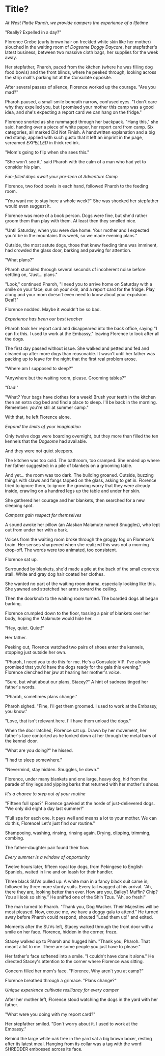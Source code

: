 # Title?
*At West Platte Ranch, we provide campers the experience of a lifetime*

"Really? Expelled in a day?"

Florence Grebe (curly brown hair on freckled white skin like her mother) slouched in the waiting room of *Dogsome Doggy Daycare*, her stepfather's latest business, between two massive cloth bags, her supplies for the week away.

Her stepfather, Pharoh, paced from the kitchen (where he was filling dog food bowls) and the front blinds, where he peeked through, looking across the strip mall's parking lot at the Consulate opposite.

After several passes of silence, Florence worked up the courage. "Are you mad?"

Pharoh paused, a small smile beneath narrow, confused eyes. "I don't care why they expelled you, but I promised your mother this camp was a good idea, and she's expecting a report card we can hang on the fridge."

Florence snorted as she rummaged through her backpack. "Hang this," she said, handing over a piece of white paper, her report card from camp. Six categories, all marked Did Not Finish. A handwritten explanation and a big red stamp, applied with such gusto that it left an imprint in the page, screamed *EXPELLED* in thick red ink.

"Mom's going to flip when she sees this."

"She won't see it," said Pharoh with the calm of a man who had yet to consider his plan.

*Fun-filled days await your pre-teen at Adventure Camp*

Florence, two food bowls in each hand, followed Pharoh to the feeding room.

"You want me to stay here a whole week?" She was shocked her stepfather would even suggest it.

Florence was more of a book person. Dogs were fine, but she'd rather groom them than play with them. At least then they smelled nice.

"Until Saturday, when you were due home. Your mother and I expected you'd be in the mountains this week, so we made evening plans."

Outside, the most astute dogs, those that knew feeding time was imminent, had crowded the glass door, barking and pawing for attention.

"What plans?"

Pharoh stumbled through several seconds of incoherent noise before settling on, "Just... plans."

"Look," continued Pharoh, "I need you to arrive home on Saturday with a smile on your face, sun on your skin, and a report card for the fridge. Play along and your mom doesn't even need to know about your expulsion. Deal?"

Florence nodded. Maybe it wouldn't be so bad.

*Experience has been our best teacher*

Pharoh took her report card and disappeared into the back office, saying "I can fix this. I used to work at the Embassy," leaving Florence to look after all the dogs.

The first day passed without issue. She walked and petted and fed and cleaned up after more dogs than reasonable. It wasn't until her father was packing up to leave for the night that the first real problem arose.

"Where am I supposed to sleep?"

"Anywhere but the waiting room, please. Grooming tables?"

"Dad!"

"What? Your bags have clothes for a week! Brush your teeth in the kitchen then an extra dog bed and find a place to sleep. I'll be back in the morning. Remember: you're still at summer camp."

With that, he left Florence alone.

*Expand the limits of your imagination*

Only twelve dogs were boarding overnight, but they more than filled the ten kennels that the *Dogsome* had available.

And they were not quiet sleepers.

The kitchen was too cold. The bathroom, too cramped. She ended up where her father suggested: in a pile of blankets on a grooming table.

And yet... the room was too dark. The building groaned. Outside, buzzing things with claws and fangs tapped on the glass, asking to get in. Florence tried to ignore them, to ignore the growing worry that they were already inside, crawling on a hundred legs up the table and under her skin.

She gathered her courage and her blankets, then searched for a new sleeping spot.

*Campers gain respect for themselves*

A sound awoke her pillow (an Alaskan Malamute named Snuggles), who lept out from under her with a bark.

Voices from the waiting room broke through the groggy fog on Florence's brain. Her senses sharpened when she realized this was not a morning drop-off. The words were too animated, too consistent.

Florence sat up.

Surrounded by blankets, she'd made a pile at the back of the small concrete stall. White and gray dog hair coated her clothes.

She wanted no part of the waiting room drama, especially looking like this. She yawned and stretched her arms toward the ceiling.

Then the doorknob to the waiting room turned. The boarded dogs all began barking.

Florence crumpled down to the floor, tossing a pair of blankets over her body, hoping the Malamute would hide her.

"Hey, quiet. Quiet!"

Her father.

Peeking out, Florence watched two pairs of shoes enter the kennels, stopping just outside her own.

"Pharoh, I need you to do this for me. He's a Consulate VIP. I've already promised that you'd have the dogs ready for the gala this evening." Florence clenched her jaw at hearing her mother's voice.

"Sure, but what about our plans, Stacey?" A hint of sadness tinged her father's words.

"Pharoh, sometimes plans change."

Pharoh sighed. "Fine, I'll get them groomed. I used to work at the Embassy, you know."

"Love, that isn't relevant here. I'll have them unload the dogs."

When the door latched, Florence sat up. Drawn by her movement, her father's face contorted as he looked down at her through the metal bars of the kennel door.

"What are you doing?" he hissed.

"I had to sleep somewhere."

"Nevermind, stay hidden. Snuggles, lie down."

Florence, under many blankets and one large, heavy dog, hid from the parade of tiny legs and yipping barks that returned with her mother's shoes.

*It's a chance to step out of your routine*

"Fifteen full spas?" Florence gawked at the horde of just-delievered dogs. "We only did eight a day last summer!"

"Full spa for each one. It pays well and means a lot to your mother. We can do this, Florence! Let's just find our routine."

Shampooing, washing, rinsing, rinsing again. Drying, clipping, trimming, combing.

The father-daughter pair found their flow.

*Every summer is a window of opportunity*

Twelve hours later, fifteen royal toy dogs, from Pekingese to English Spaniels, waited in line and on leash for their handler.

Three black SUVs pulled up. A white man in a fancy black suit came in, followed by three more sturdy suits. Every tail wagged at his arrival. "Ah, there they are, looking better than ever. How are you, Bailey? Muffin? Chip? You all look so shiny." He sniffed one of the Shih Tzus. "Ah, so fresh!"

The man turned to Pharoh. "Thank you, Dog Washer. Their Majesties will be most pleased. Now, excuse me, we have a doggy gala to attend." He turned away before Pharoh could respond, shouted "Load them up!" and exited.

Moments after the SUVs left, Stacey walked through the front door with a smile on her face. Florence, hidden in the corner, froze.

Stacey walked up to Pharoh and hugged him. "Thank you, Pharoh. That meant a lot to me. There are some people you just have to please."

Her father's face softened into a smile. "I couldn't have done it alone." He directed Stacey's attention to the corner where Florence was sitting.

Concern filled her mom's face. "Florence, Why aren't you at camp?"

Florence breathed through a grimace. "Plans change?"

*Unique experience cultivate resiliancy for every camper*

After her mother left, Florence stood watching the dogs in the yard with her father.

"What were you doing with my report card?"

Her stepfather smiled. "Don't worry about it. I used to work at the Embassy."

Behind the large white oak tree in the yard sat a big brown boxer, resting after its latest meal. Hanging from its collar was a tag with the word SHREDDER embossed across its face.